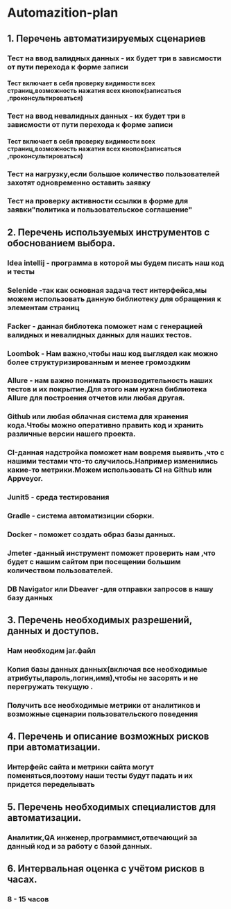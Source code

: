 # **Automazition-plan**
## 1. Перечень автоматизируемых сценариев

### Тест  на ввод валидных данных - их будет три в зависмости от пути перехода к форме записи
#### Тест включает в себя проверку видимости всех страниц,возможность нажатия всех кнопок(записаться ,проконсультироваться)

### Тест на ввод невалидных данных - их будет три в зависмости от пути перехода к форме записи
#### Тест включает в себя проверку видимости всех страниц,возможность нажатия всех кнопок(записаться ,проконсультироваться)

### Тест на нагрузку,если большое количество пользователей захотят одновременно  оставить заявку

### Тест на проверку активности  ссылки в форме для заявки"политика и пользовательское соглашение"


## 2. Перечень используемых инструментов с обоснованием выбора.

### Idea intellij - программа в которой мы будем писать наш код и тесты

### Selenide -так как основная задача тест интерфейса,мы можем использовать данную библиотеку для обращения к элементам страниц

### Facker - данная библотека поможет нам с генерацией валидных и невалидных данных для наших тестов.

### Loombok - Нам важно,чтобы наш код выглядел как можно более структуризированным и менее громоздким

### Allure - нам важно понимать производительность наших тестов и их покрытие.Для этого нам нужна библиотека Allure для построения отчетов или любая другая.

### Github или любая облачная система для хранения кода.Чтобы можно оперативно править код и  хранить различные версии нашего проекта.

### CI-данная надстройка поможет нам вовремя выявить ,что с нашими тестами что-то случилось.Например изменились какие-то метрики.Можем использовать CI на Github или Appveyor.

### Junit5 - среда тестирования

### Gradle - система автоматизиции сборки. 

### Docker - поможет создать образ базы данных.

### Jmeter -данный инструмент поможет  проверить нам ,что будет с нашим сайтом при посещении большим количеством пользователей.

### DB Navigator или Dbeaver -для отправки запросов в нашу базу данных


## 3. Перечень необходимых разрешений, данных и доступов.

### Нам необходим jar.файл

### Копия базы данных данных(включая все необходимые атрибуты,пароль,логин,имя),чтобы не засорять и не перегружать текущую .

### Получить все необходимые метрики от аналитиков и возможные сценарии пользовательского поведения 


## 4. Перечень и описание возможных рисков при автоматизации.

### Интерфейс сайта и метрики сайта могут поменяться,поэтому наши тесты будут падать и их придется переделывать


## 5. Перечень необходимых специалистов для автоматизации.

### Аналитик,QA инженер,программист,отвечающий за данный код и за работу с базой данных.


## 6. Интервальная оценка с учётом рисков в часах.

### 8 - 15 часов
